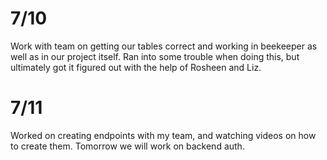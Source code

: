 # 7/10
Work with team on getting our tables correct and working in beekeeper as well as in our project itself. Ran into some trouble when doing this, but ultimately got it figured out with the help of Rosheen and Liz.

# 7/11
Worked on creating endpoints with my team, and watching videos on how to create them. Tomorrow we will work on backend auth.


